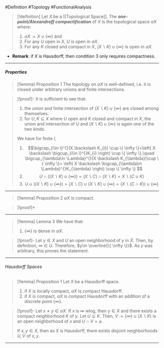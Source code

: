 #Definition #Topology #FunctionalAnalysis 

> [!definition]
> Let $X$ be a [[Topological Space]]. The ***one-point/Alexandroff compactification*** of $X$ is the topological space $\alpha X$ where:
> 1. $\alpha X:=X\cup \{ \infty \}$ and
> 2. For any $U$ open in $X$, $U$ is open in $\alpha X$.
> 3. For any $K$ closed and compact in $X$, $(X \backslash K)\cup \{ \infty \}$ is open in $\alpha X$.
- **Remark**: if $X$ is Hausdorff, then condition 3 only requires compactness. 
---
##### Properties
> [!lemma] Proposition 1
> The topology on $\alpha X$ is well-defined, i.e. it is closed under arbitrary unions and finite intersections.

> [!proof]-
> It is sufficient to see that:
> 1. the union and finite intersection of $(X \backslash K)\cup \{ \infty \}$ are closed among themselves.
> 2. for $U,K\subseteq X$ where $U$ open and $K$ closed and compact in $X$, the union and intersection of $U$ and $(X \backslash K)\cup \{ \infty \}$ is again one of the two kinds. 
> 
> We have for finite $I$,
> 1. $$\bigcap_{i\in I}^{}(X \backslash K_{i}) \cup \{ \infty \}=\left( X \backslash \bigcup_{i\in I}^{}K_{i} \right) \cup \{ \infty \},\quad \bigcup_{\lambda\in \Lambda}^{}(X \backslash K_{\lambda})\cup \{ \infty \}= \left( X \backslash \bigcap_{\lambda\in \Lambda}^{}K_{\lambda} \right) \cup \{ \infty \} $$
> 2. $$U\cap((X \backslash K)\cup \{ \infty \})=(X \backslash C)\cap(X \backslash K)=X \backslash (C \cup K)$$
> 3. $$U\cup((X \backslash K)\cup \{ \infty \})=(X \backslash C)\cup(X\backslash K)\cup \{ \infty \}=(X \backslash (C\cap K))\cup \{ \infty \}$$
---
> [!lemma] Proposition 2
> $\alpha X$ is compact.

> [!proof]+

---
> [!lemma] Lemma 3
> We have that:
> 1.  $\{ \infty \}$ is dense in $\alpha X$.

> [!proof]-
> Let $y\in X$ and $U$ an open neighborhood of $y$ in $\tilde{X}$. Then, by definition, $\infty\in U$. Therefore, $y\in \overline{\{ \infty \}}$. As $y$ was arbitrary, this proves the statement.
---
###### Hausdorff Spaces
> [!lemma] Proposition 1
> Let $X$ be a Hausdorff space.
> 1. if $X$ is locally compact, $\alpha X$ is compact Hausdorff.
> 2. if $X$ is compact, $\alpha X$ is compact Hausdorff with an addition of a discrete point $\{ \infty \}$.

> [!proof]-
> Let $x\neq y\in \alpha X$. If $x$ is $\infty$ wlog, then $y\in X$ and there exists a compact neighborhood $K$ of $y$. Let $U\subseteq K$. Then, $V:=\{ \infty \}\cup(X \backslash K)$ is an open neighborhood of $x$ and $U\cap V=\varnothing$. 
> 
> If $x,y\in X$, then as $X$ is Hausdorff, there exists disjoint neighborhoods $U,V$ of $x,y$.
---